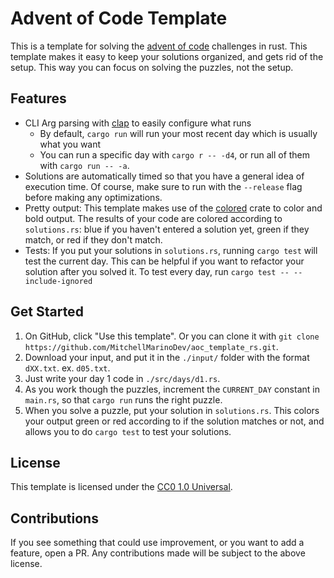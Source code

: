 # Advent of Code Template

This is a template for solving the [advent of code](https://adventofcode.com) 
challenges in rust. This template makes it easy to keep your solutions organized,
and gets rid of the setup. This way you can focus on solving the puzzles, not the
setup.

## Features

 - CLI Arg parsing with [clap](https://docs.rs/clap) to easily configure what runs
   - By default, `cargo run` will run your most recent day which is usually what you 
want
   - You can run a specific day with `cargo r -- -d4`, or run all of them with 
     `cargo run -- -a`.
 - Solutions are automatically timed so that you have a general idea of execution 
time. Of course, make sure to run with the `--release` flag before making any 
optimizations.
 - Pretty output: This template makes use of the [colored](https://docs.rs/colored)
crate to color and bold output. The results of your code are colored according to
`solutions.rs`: blue if you haven't entered a solution yet, green if they match,
or red if they don't match. 
 - Tests: If you put your solutions in `solutions.rs`, running `cargo test` will 
 test the current day. This can be helpful if you want to refactor your solution
 after you solved it. To test every day, run `cargo test -- --include-ignored`

## Get Started

1. On GitHub, click "Use this template". Or you can clone it with 
`git clone https://github.com/MitchellMarinoDev/aoc_template_rs.git`.
2. Download your input, and put it in the `./input/` folder with the format
`dXX.txt`. ex. `d05.txt`. 
3. Just write your day 1 code in `./src/days/d1.rs`. 
4. As you work though the puzzles, increment the `CURRENT_DAY` constant in 
`main.rs`, so that `cargo run` runs the right puzzle.
5. When you solve a puzzle, put your solution in `solutions.rs`. This colors
your output green or red according to if the solution matches or not, and 
allows you to do `cargo test` to test your solutions.

## License

This template is licensed under the [CC0 1.0 Universal](LICENSE).

## Contributions

If you see something that could use improvement, or you want to add a feature, 
open a PR. Any contributions made will be subject to the above license.
